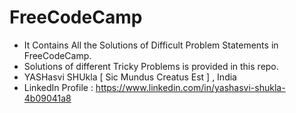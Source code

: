 # FreeCodeCamp
*  It Contains All the Solutions of Difficult Problem Statements in FreeCodeCamp.  
*  Solutions of different Tricky Problems is provided in this repo.
*  YASHasvi SHUkla [ Sic Mundus Creatus Est ] , India
*  LinkedIn Profile : https://www.linkedin.com/in/yashasvi-shukla-4b09041a8
